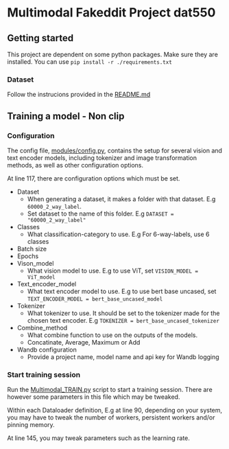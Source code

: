 # Multimodal Fakeddit Project dat550
## Getting started
This project are dependent on some python packages. Make sure they are installed. You can use `pip install -r ./requirements.txt`

### Dataset
Follow the instrucions provided in the [README.md](data/README.md)

## Training a model - Non clip
### Configuration
The config file, [modules/config.py](modules/config.py), contains the setup for several vision and text encoder models, including tokenizer and image transformation methods, as well as other configuration options.

At line 117, there are configuration options which must be set.
- Dataset
    - When generating a dataset, it makes a folder with that dataset. E.g `60000_2_way_label`.
    - Set dataset to the name of this folder. E.g `DATASET = "60000_2_way_label"`
- Classes
    - What classification-category to use. E.g For 6-way-labels, use 6 classes
- Batch size
- Epochs
- Vison_model
    - What vision model to use. E.g to use ViT, set `VISION_MODEL = ViT_model`
- Text_encoder_model
    - What text encoder model to use. E.g to use bert base uncased, set `TEXT_ENCODER_MODEL = bert_base_uncased_model`
- Tokenizer
    - What tokenizer to use. It should be set to the tokenizer made for the chosen text encoder. E.g `TOKENIZER = bert_base_uncased_tokenizer`
- Combine_method
    - What combine function to use on the outputs of the models.
    - Concatinate, Average, Maximum or Add
- Wandb configuration
    - Provide a project name, model name and api key for Wandb logging

### Start training session
Run the [Multimodal_TRAIN.py](Multimodal_TRAIN.py) script to start a training session. There are however some parameters in this file which may be tweaked.

Within each Dataloader definition, E.g at line 90, depending on your system, you may have to tweak the number of workers, persistent workers and/or pinning memory.

At line 145, you may tweak parameters such as the learning rate.